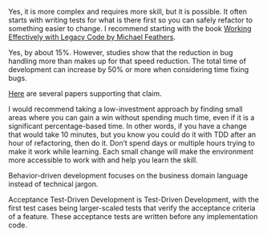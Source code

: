 <!--(dl
(section-meta
    (title F.A.Q.))
)-->

<!-- (dl (# Can you use TDD in a legacy setting?)) -->

Yes, it is more complex and requires more skill, but it is possible. It often starts with writing tests for what is there first so you can safely refactor to something easier to change. I recommend starting with the book [Working Effectively with Legacy Code by Michael Feathers](https://a.co/d/9HelBB9).

<!-- (dl (# Doesn’t it slow down development?)) -->

Yes, by about 15%. However, studies show that the reduction in bug handling more than makes up for that speed reduction. The total time of development can increase by 50% or more when considering time fixing bugs.

[Here](https://github.com/jason-kerney/CoachingResources#user-content-tdd-research) are several papers supporting that claim.

<!-- (dl (# What is the investment cost to get started?)) -->

I would recommend taking a low-investment approach by finding small areas where you can gain a win without spending much time, even if it is a significant percentage-based time. In other words, if you have a change that would take 10 minutes, but you know you could do it with TDD after an hour of refactoring, then do it. Don’t spend days or multiple hours trying to make it work while learning. Each small change will make the environment more accessible to work with and help you learn the skill.

<!-- (dl (# What is the difference between TDD and BDD?)) -->

Behavior-driven development focuses on the business domain language instead of technical jargon.

<!-- (dl (# What is the difference between TDD and ATDD?)) -->

Acceptance Test-Driven Development is Test-Driven Development, with the first test cases being larger-scaled tests that verify the acceptance criteria of a feature. These acceptance tests are written before any implementation code.